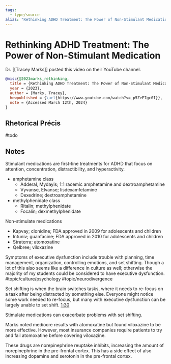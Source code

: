 ```yaml
---
tags:
  - type/source
alias: "Rethinking ADHD Treatment: The Power of Non-Stimulant Medication"
---
```

# Rethinking ADHD Treatment: The Power of Non-Stimulant Medication

Dr. [[Tracey Marks]] posted this video on their YouTube channel.

```bibtex
@misc{@2023marks_rethinking,
  title = {Rethinking ADHD Treatment: The Power of Non-Stimulant Medication},
  year = {2023},
  author = {Marks, Tracey},
  howpublished = {\url{https://www.youtube.com/watch?v=_p5ZeE7gc0I}},
  note = {Accessed March 12th, 2024}
}
```

## Rhetorical Précis
#todo
## Notes

Stimulant medications are first-line treatments for ADHD that focus on attention, concentration, distractibility, and hyperactivity.
- amphetamine class
	- Adderal, Mydayis; 1:1 racemic amphetamine and dextroamphetamine
	- Vyvanse, Elvanse; lisdexamfetamine
	- Dexedrine; dextroamphetamine
- methylphenidate class
	- Ritalin; methylphenidate
	- Focalin; dexmethylphenidate

Non-stimulate medications
- Kapvay; clonidine; FDA approved in 2009 for adolescents and children
- Intuniv; guanfacine; FDA approved in 2010 for adolescents and children
- Straterra; atomoxatine
- Qelbree; viloxazine

Symptoms of executive dysfunction include trouble with planning, time management, organization, controlling emotions, and set shifting. Though a lot of this also seems like a difference in culture as well; otherwise the majority of my students could be considered to have executive dysfunction. #topic/culture/psychology #topic/neurodivergence

Set shifting is when the brain switches tasks, where it needs to re-focus on a task after being distracted by something else. Everyone might notice some work needed to re-focus, but many with executive dysfunction can be largely unable to set shift. [1:30](https://www.youtube.com/watch?v=_p5ZeE7gc0I&t=1m30s)

Stimulate medications can exacerbate problems with set shifting.

Marks noted mediocre results with atomoxatine but found viloxazine to be more effective. However, most insurance companies require patients to try and fail atomoxatine before covering viloxazine.

These drugs are norepinephrine reuptake inhibits, increasing the amount of norepinephrine in the pre-frontal cortex. This has a side effect of also increasing dopamine and serotonin in the pre-frontal cortex.